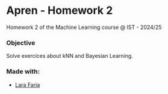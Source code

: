 # Apren - Homework 2
Homework 2 of the Machine Learning course @ IST - 2024/25

### Objective
Solve exercices about kNN and Bayesian Learning.

### Made with:
- [Lara Faria](https://github.com/lara-gfaria)
